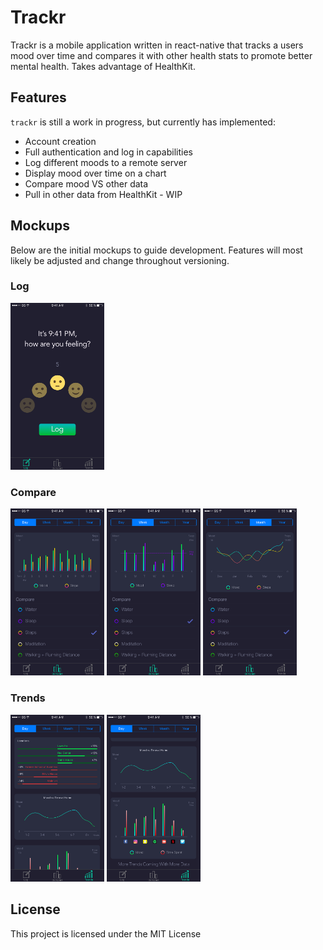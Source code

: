 # Trackr

Trackr is a mobile application written in react-native that tracks a users mood over time and compares it with other health stats to promote better mental health. Takes advantage of HealthKit.

## Features

`trackr` is still a work in progress, but currently has implemented:
 - Account creation
 - Full authentication and log in capabilities
 - Log different moods to a remote server
 - Display mood over time on a chart
 - Compare mood VS other data
 - Pull in other data from HealthKit - WIP

## Mockups

Below are the initial mockups to guide development. Features will most likely be adjusted and change throughout versioning.

### Log

<img src="./assets/docs/Log.png" alt="log" width="150">


### Compare

<img src="./assets/docs/compare1.png" alt="compare1" width="150">
<img src="./assets/docs/compare2.png" alt="compare2" width="150">
<img src="./assets/docs/compare3.png" alt="compare3" width="150">

### Trends

<img src="./assets/docs/trends1.png" alt="trends1" width="150">
<img src="./assets/docs/trends2.png" alt="trends2" width="150">

## License

This project is licensed under the MIT License
